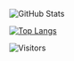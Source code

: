 
![GitHub Stats](https://github-readme-stats.vercel.app/api?username=Dim1xs&theme=darkl) 

[![Top Langs](https://github-readme-stats.vercel.app/api/top-langs/?username=Dim1xs&layout=donut&theme=discord_old_blurple)](https://github.com/anuraghazra/github-readme-stats)

<img alt="Visitors" src="https://visitor-badge.laobi.icu/badge?page_id=${your.username}"/>
